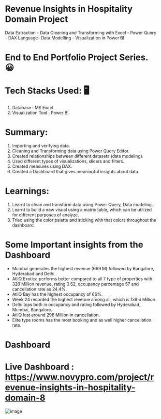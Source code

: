 # Revenue Insights in Hospitality Domain Project
  Data Extraction - Data Cleaning and Transforming with Excel - Power Query - DAX Language- Data Modelling - Visualization in Power BI

# End to End Portfolio Project Series. 😀
# Tech Stacks Used: :desktop_computer:
  1. Database : MS Excel.
  2. Visualization Tool : Power BI. 

# Summary:
  1. Importing and verifying data.
  2. Cleaning and Transforming data using Power Query Editor.
  3. Created relationships between different datasets (data modeling).
  4. Used different types of visualizations, slicers and filters.
  5. Created measures using DAX.
  6. Created a Dashboard that gives meaningful insights about data.

# Learnings:
  1. Learnt to clean and transform data using Power Query, Data modeling.
  2. Learnt to build a new visual using a matrix table, which can be utilized for different purposes of analyze. 
  3. Tried using the color palette and sticking with that colors throughout the dashboard.
   
# Some Important insights from the Dashboard
  * Mumbai generates the highest revenue (669 M) followed by Bangalore, Hyderabad and Delhi.
  * AtliQ Exotica performs better compared to all 7 type of properties with 320 Million revenue, rating 3.62, occupancy 
  percentage 57 and cancellation rate as 24.4%.
  * AtliQ Bay has the highest occupancy of 66%.
  * Week 24 recorded the highest revenue among all, which is 139.6 Million.
  * Delhi tops both in occupancy and rating followed by Hyderabad, Mumbai, Bangalore.
  * AtliQ lost around 298 Million in cancellation.
  * Elite type rooms has the most booking and as well higher cancellation rate.

# Dashboard 
# Live Dashboard : https://www.novypro.com/project/revenue-insights-in-hospitality-domain-8

![image](https://github.com/Sivavenkat23/Revenue-Insights-in-Hospitality-Domain---Portfolio-Project/assets/136369442/04fd4296-11da-4dbe-85bc-2dbb455889d2)
